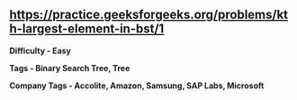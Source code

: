 ## https://practice.geeksforgeeks.org/problems/kth-largest-element-in-bst/1

**Difficulty - Easy**

**Tags - Binary Search Tree, Tree**

**Company Tags - Accolite, Amazon, Samsung, SAP Labs, Microsoft**
